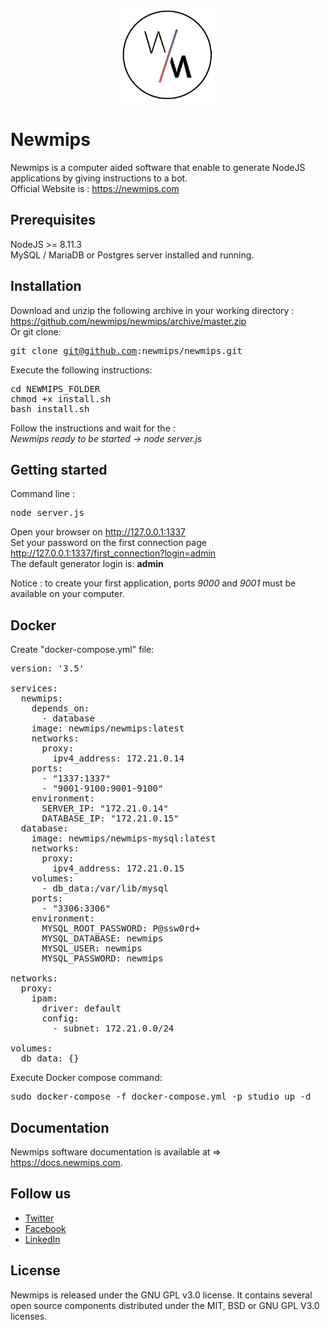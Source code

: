 <p align="center">
	<img width="150" height="150" src="https://raw.githubusercontent.com/newmips/newmips/dev/public/img/FAVICON-GRAND-01.png">
</p>

# Newmips

Newmips is a computer aided software that enable to generate NodeJS applications by giving instructions to a bot.<br>
Official Website is : https://newmips.com

## Prerequisites

NodeJS >= 8.11.3<br>
MySQL / MariaDB or Postgres server installed and running.

## Installation

Download and unzip the following archive in your working directory : https://github.com/newmips/newmips/archive/master.zip<br>
Or git clone: <pre>git clone git@github.com:newmips/newmips.git</pre>

Execute the following instructions:<br/>
<pre>
cd NEWMIPS_FOLDER
chmod +x install.sh
bash install.sh
</pre>

Follow the instructions and wait for the :<br>
<i>Newmips ready to be started -> node server.js</i>

## Getting started

Command line :
<pre>
node server.js
</pre>

Open your browser on http://127.0.0.1:1337<br>
Set your password on the first connection page http://127.0.0.1:1337/first_connection?login=admin<br>
The default generator login is: <b>admin</b>

Notice : to create your first application, ports <i>9000</i> and <i>9001</i> must be available on your computer.

## Docker

Create "docker-compose.yml" file:

<pre>
version: '3.5'

services:
  newmips:
    depends_on:
      - database
    image: newmips/newmips:latest
    networks:
      proxy:
        ipv4_address: 172.21.0.14
    ports:
      - "1337:1337"
      - "9001-9100:9001-9100"
    environment:
      SERVER_IP: "172.21.0.14"
      DATABASE_IP: "172.21.0.15"
  database:
    image: newmips/newmips-mysql:latest
    networks:
      proxy:
        ipv4_address: 172.21.0.15
    volumes:
      - db_data:/var/lib/mysql
    ports:
      - "3306:3306"
    environment:
      MYSQL_ROOT_PASSWORD: P@ssw0rd+
      MYSQL_DATABASE: newmips
      MYSQL_USER: newmips
      MYSQL_PASSWORD: newmips

networks:
  proxy:
    ipam:
      driver: default
      config:
        - subnet: 172.21.0.0/24

volumes:
  db_data: {}
</pre>

Execute Docker compose command:
<pre>
sudo docker-compose -f docker-compose.yml -p studio up -d
</pre>

## Documentation

Newmips software documentation is available at => https://docs.newmips.com.

## Follow us

<ul>
<li><a href="https://twitter.com/newmips">Twitter</a></li>
<li><a href="https://www.facebook.com/newmips">Facebook</a></li>
<li><a href="https://www.linkedin.com/company/newmips">LinkedIn</a></li>
</ul>

## License

Newmips is released under the GNU GPL v3.0 license.
It contains several open source components distributed under the MIT, BSD or GNU GPL V3.0 licenses.

